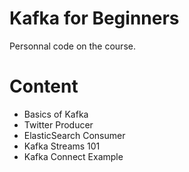 # Kafka for Beginners

Personnal code on the course.

# Content
- Basics of Kafka
- Twitter Producer
- ElasticSearch Consumer
- Kafka Streams 101
- Kafka Connect Example
